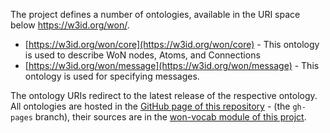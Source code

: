 The project defines a number of ontologies, available in the URI space below https://w3id.org/won/. 

* [https://w3id.org/won/core](https://w3id.org/won/core) - This ontology is used to describe WoN nodes, Atoms, and Connections
* [https://w3id.org/won/message](https://w3id.org/won/message) - This ontology is used for specifying messages.

The ontology URIs redirect to the latest release of the respective ontology. All ontologies are hosted in the [GitHub page of this repository](http://researchstudio-sat.github.io/webofneeds/) -  (the `gh-pages` branch), their sources are in the [won-vocab module of this projct](/webofneeds/won-vocab).


